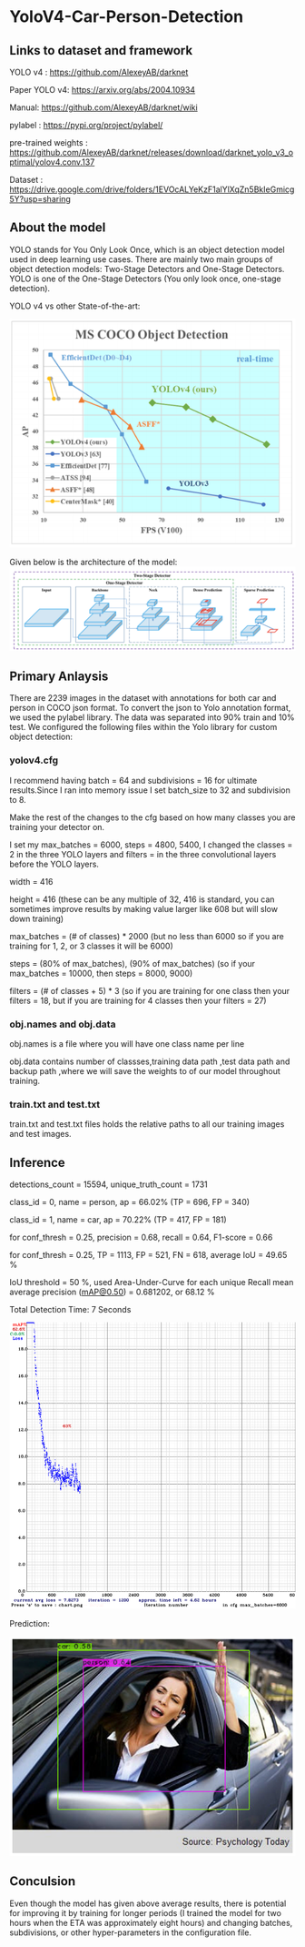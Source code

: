 # YoloV4-Car-Person-Detection

## Links to dataset and framework

YOLO v4 : https://github.com/AlexeyAB/darknet

Paper YOLO v4: https://arxiv.org/abs/2004.10934

Manual: https://github.com/AlexeyAB/darknet/wiki

pylabel : https://pypi.org/project/pylabel/

pre-trained weights : https://github.com/AlexeyAB/darknet/releases/download/darknet_yolo_v3_optimal/yolov4.conv.137

Dataset : https://drive.google.com/drive/folders/1EVOcALYeKzF1alYlXqZn5BkIeGmicg5Y?usp=sharing

## About the model

YOLO stands for You Only Look Once, which is an object detection model used in deep learning use cases.
There are mainly two main groups of object detection models: Two-Stage Detectors and One-Stage Detectors. 
YOLO is one of the One-Stage Detectors (You only look once, one-stage detection).

YOLO v4 vs other State-of-the-art:

![](https://github.com/sathwikbs/YoloV4-Car-Person-Detection/blob/main/Images/yolo_vs_others.png)

Given below is the architecture of the model:
![](https://github.com/sathwikbs/YoloV4-Car-Person-Detection/blob/main/Images/yolo%20arch.png)

## Primary Anlaysis

There are 2239 images in the dataset with annotations for both car and person in COCO json format. To convert the json to Yolo annotation format, we used the pylabel library.
The data was separated into 90% train and 10% test.
We configured the following files within the Yolo library for custom object detection:

### yolov4.cfg
I recommend having batch = 64 and subdivisions = 16 for ultimate results.Since I ran into memory issue I set batch_size to 32 and subdivision to 8.

Make the rest of the changes to the cfg based on how many classes you are training your detector on.

I set my max_batches = 6000, steps = 4800, 5400, I changed the classes = 2 in the three YOLO layers and filters =  in the three convolutional layers before the YOLO layers.

width = 416

height = 416 (these can be any multiple of 32, 416 is standard, you can sometimes improve results by making value larger like 608 but will slow down training)

max_batches = (# of classes) * 2000 (but no less than 6000 so if you are training for 1, 2, or 3 classes it will be 6000)

steps = (80% of max_batches), (90% of max_batches) (so if your max_batches = 10000, then steps = 8000, 9000)

filters = (# of classes + 5) * 3 (so if you are training for one class then your filters = 18, but if you are training for 4 classes then your filters = 27)

### obj.names and obj.data

obj.names is a file where you will have one class name per line

obj.data contains number of classses,training data path ,test data path and backup path ,where we will save the weights to of our model throughout training.

### train.txt and test.txt

train.txt and test.txt files holds the relative paths to all our training images and test images.

## Inference

detections_count = 15594, unique_truth_count = 1731  

class_id = 0, name = person, ap = 66.02%   	 (TP = 696, FP = 340) 

class_id = 1, name = car, ap = 70.22%   	 (TP = 417, FP = 181) 

for conf_thresh = 0.25, precision = 0.68, recall = 0.64, F1-score = 0.66 

for conf_thresh = 0.25, TP = 1113, FP = 521, FN = 618, average IoU = 49.65 % 

IoU threshold = 50 %, used Area-Under-Curve for each unique Recall 
 mean average precision (mAP@0.50) = 0.681202, or 68.12 %
 
Total Detection Time: 7 Seconds

![](https://github.com/sathwikbs/YoloV4-Car-Person-Detection/blob/main/Images/chart.png)

Prediction:

![](https://github.com/sathwikbs/YoloV4-Car-Person-Detection/blob/main/Images/prediction.png)

## Conculsion

Even though the model has given above average results, there is potential for improving it by training for longer periods (I trained the model for two hours when the ETA was approximately eight hours) and changing batches, subdivisions, or other hyper-parameters in the configuration file.

